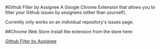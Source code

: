 #Github Filter by Assignee
A Google Chrome Extension that allows you to filter your Github issues by assignees (other than yourself).

Currently only works on an individual repository's issues page.

##Chrome Web Store
Install the extension from the store here:

[Github Filter by Assignee](https://chrome.google.com/webstore/detail/ficgcancgfplpbajcljhkacpdgnnlhab)